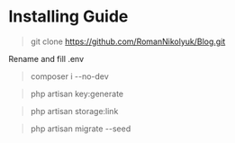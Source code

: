 # Installing Guide

> git clone https://github.com/RomanNikolyuk/Blog.git

Rename and fill .env

> composer i --no-dev

> php artisan key:generate

> php artisan storage:link

> php artisan migrate --seed
